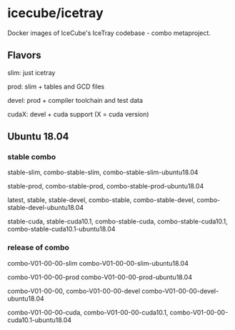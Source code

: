 icecube/icetray
===============

Docker images of IceCube's IceTray codebase - combo metaproject.

Flavors
-------

slim: just icetray

prod: slim + tables and GCD files

devel: prod + compiler toolchain and test data

cudaX: devel + cuda support (X = cuda version)

Ubuntu 18.04
------------

### stable combo

stable-slim, combo-stable-slim, combo-stable-slim-ubuntu18.04

stable-prod, combo-stable-prod, combo-stable-prod-ubuntu18.04

latest, stable, stable-devel, combo-stable, combo-stable-devel, combo-stable-devel-ubuntu18.04

stable-cuda, stable-cuda10.1, combo-stable-cuda, combo-stable-cuda10.1, combo-stable-cuda10.1-ubuntu18.04

### release of combo

combo-V01-00-00-slim combo-V01-00-00-slim-ubuntu18.04

combo-V01-00-00-prod combo-V01-00-00-prod-ubuntu18.04

combo-V01-00-00, combo-V01-00-00-devel combo-V01-00-00-devel-ubuntu18.04

combo-V01-00-00-cuda, combo-V01-00-00-cuda10.1, combo-V01-00-00-cuda10.1-ubuntu18.04
